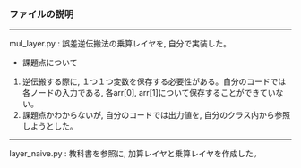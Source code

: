 ### ファイルの説明
---
mul_layer.py : 誤差逆伝搬法の乗算レイヤを, 自分で実装した。  
* 課題点について  
1. 逆伝搬する際に, １つ１つ変数を保存する必要性がある。自分のコードでは各ノードの入力である, 各arr[0], arr[1]について保存することができていない。  
2. 課題点かわからないが, 自分のコードでは出力値を, 自分のクラス内から参照しようとした。  

---
layer_naive.py : 教科書を参照に, 加算レイヤと乗算レイヤを作成した。  



